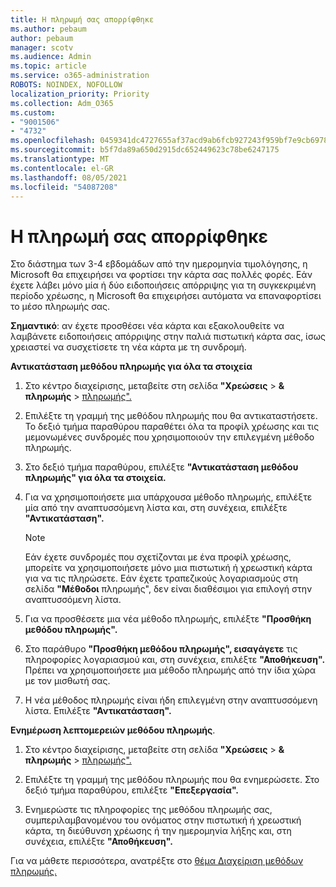 ```yaml
---
title: Η πληρωμή σας απορρίφθηκε
ms.author: pebaum
author: pebaum
manager: scotv
ms.audience: Admin
ms.topic: article
ms.service: o365-administration
ROBOTS: NOINDEX, NOFOLLOW
localization_priority: Priority
ms.collection: Adm_O365
ms.custom:
- "9001506"
- "4732"
ms.openlocfilehash: 0459341dc4727655af37acd9ab6fcb927243f959bf7e9cb69787e3813658342d
ms.sourcegitcommit: b5f7da89a650d2915dc652449623c78be6247175
ms.translationtype: MT
ms.contentlocale: el-GR
ms.lasthandoff: 08/05/2021
ms.locfileid: "54087208"
---
```

# <a name="your-payment-was-declined"></a>Η πληρωμή σας απορρίφθηκε

Στο διάστημα των 3-4 εβδομάδων από την ημερομηνία τιμολόγησης, η Microsoft θα επιχειρήσει να φορτίσει την κάρτα σας πολλές φορές.  Εάν έχετε λάβει μόνο μία ή δύο ειδοποιήσεις απόρριψης για τη συγκεκριμένη περίοδο χρέωσης, η Microsoft θα επιχειρήσει αυτόματα να επαναφορτίσει το μέσο πληρωμής σας.  

**Σημαντικό**: αν έχετε προσθέσει νέα κάρτα και εξακολουθείτε να λαμβάνετε ειδοποιήσεις απόρριψης στην παλιά πιστωτική κάρτα σας, ίσως χρειαστεί να συσχετίσετε τη νέα κάρτα με τη συνδρομή.

**Αντικατάσταση μεθόδου πληρωμής για όλα τα στοιχεία**

1. Στο κέντρο διαχείρισης, μεταβείτε στη σελίδα **"Χρεώσεις**  >  **& πληρωμής**  >  [πληρωμής".](https://go.microsoft.com/fwlink/p/?linkid=2018806)

2. Επιλέξτε τη γραμμή της μεθόδου πληρωμής που θα αντικαταστήσετε. Το δεξιό τμήμα παραθύρου παραθέτει όλα τα προφίλ χρέωσης και τις μεμονωμένες συνδρομές που χρησιμοποιούν την επιλεγμένη μέθοδο πληρωμής.

3. Στο δεξιό τμήμα παραθύρου, επιλέξτε **"Αντικατάσταση μεθόδου πληρωμής" για όλα τα στοιχεία.**

4. Για να χρησιμοποιήσετε μια υπάρχουσα μέθοδο πληρωμής, επιλέξτε μία από την αναπτυσσόμενη λίστα και, στη συνέχεια, επιλέξτε **"Αντικατάσταση".**

    > [!NOTE]
    > Εάν έχετε συνδρομές που σχετίζονται με ένα προφίλ χρέωσης, μπορείτε να χρησιμοποιήσετε μόνο μια πιστωτική ή χρεωστική κάρτα για να τις πληρώσετε. Εάν έχετε τραπεζικούς λογαριασμούς στη σελίδα **"Μέθοδοι** πληρωμής", δεν είναι διαθέσιμοι για επιλογή στην αναπτυσσόμενη λίστα.

5. Για να προσθέσετε μια νέα μέθοδο πληρωμής, επιλέξτε **"Προσθήκη μεθόδου πληρωμής".**

6. Στο παράθυρο **"Προσθήκη μεθόδου πληρωμής", εισαγάγετε** τις πληροφορίες λογαριασμού και, στη συνέχεια, επιλέξτε **"Αποθήκευση".** Πρέπει να χρησιμοποιήσετε μια μέθοδο πληρωμής από την ίδια χώρα με τον μισθωτή σας.

7. Η νέα μέθοδος πληρωμής είναι ήδη επιλεγμένη στην αναπτυσσόμενη λίστα. Επιλέξτε **"Αντικατάσταση".**

**Ενημέρωση λεπτομερειών μεθόδου πληρωμής**.

1. Στο κέντρο διαχείρισης, μεταβείτε στη σελίδα **"Χρεώσεις**  >  **& πληρωμής**  >  [πληρωμής".](https://go.microsoft.com/fwlink/p/?linkid=2018806)

2. Επιλέξτε τη γραμμή της μεθόδου πληρωμής που θα ενημερώσετε. Στο δεξιό τμήμα παραθύρου, επιλέξτε **"Επεξεργασία".**

3. Ενημερώστε τις πληροφορίες της μεθόδου πληρωμής σας, συμπεριλαμβανομένου του ονόματος στην πιστωτική ή χρεωστική κάρτα, τη διεύθυνση χρέωσης ή την ημερομηνία λήξης και, στη συνέχεια, επιλέξτε **"Αποθήκευση".**

Για να μάθετε περισσότερα, ανατρέξτε στο [θέμα Διαχείριση μεθόδων πληρωμής.](https://docs.microsoft.com/microsoft-365/commerce/billing-and-payments/manage-payment-methods)